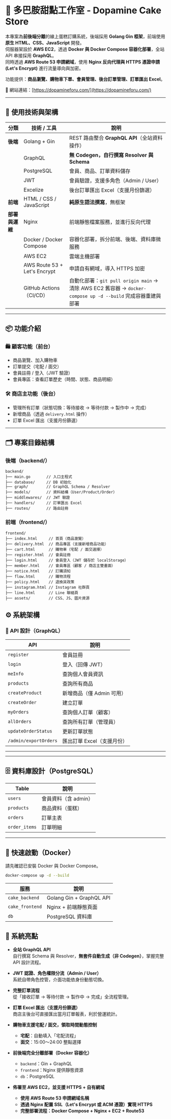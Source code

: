 # 🍰 多巴胺甜點工作室 - Dopamine Cake Store

本專案為**前後端分離**的線上蛋糕訂購系統，後端採用 **Golang Gin 框架**，前端使用 **原生 HTML、CSS、JavaScript** 開發。  
伺服器架設於 **AWS EC2**，透過 **Docker 與 Docker Compose 容器化部署**，全站 API 串接採用 **GraphQL**。  
同時透過 **AWS Route 53 申請網域**，使用 **Nginx 反向代理與 HTTPS 憑證申請 (Let's Encrypt)** 進行流量導向與加密。

功能提供：**商品瀏覽、購物車下單、會員管理、後台訂單管理、訂單匯出 Excel**。

🔗 網站連結：[https://dopamineforu.com/](https://dopamineforu.com/)

---

## 🔧 使用技術與架構

| 分類              | 技術 / 工具                     | 說明 |
| ----------------- | ------------------------------- | ---------------------------------------- |
| **後端**          | Golang + Gin                    | REST 路由整合 **GraphQL API**（全站資料操作） |
|                   | GraphQL                         | **無 Codegen，自行撰寫 Resolver 與 Schema** |
|                   | PostgreSQL                      | 會員、商品、訂單資料儲存 |
|                   | JWT                             | 會員驗證，支援多角色（Admin / User） |
|                   | Excelize                        | 後台訂單匯出 Excel（支援月份篩選） |
| **前端**          | HTML / CSS / JavaScript         | **純原生語法撰寫**，無框架 |
| **部署與運維**     | Nginx                           | 前端靜態檔案服務，並進行反向代理 |
|                   | Docker / Docker Compose         | 容器化部署，拆分前端、後端、資料庫微服務 |
|                   | AWS EC2                         | 雲端主機部署 |
|                   | AWS Route 53 + Let's Encrypt    | 申請自有網域，導入 HTTPS 加密 |
|                   | GitHub Actions（CI/CD）         | 自動化部署：`git pull origin main` → 清除 AWS EC2 舊容器 → `docker-compose up -d --build` 完成容器重建與部署 |

---

## 📦 功能介紹

### 🛍️ 顧客功能（前台）

- 商品瀏覽、加入購物車  
- 訂單提交（宅配 / 面交）
- 會員註冊 / 登入（JWT 驗證）
- 會員專區：查看訂單歷史（時間、狀態、商品明細）

### 🛠️ 商店主功能（後台）

- 管理所有訂單（狀態切換：等待接收 → 等待付款 → 製作中 → 完成）
- 新增商品（透過 `delivery.html` 操作）
- 訂單 Excel 匯出（支援月份篩選）

---

## 🗂️ 專案目錄結構

### 後端（backend/）
```
backend/
├── main.go       // 入口主程式
├── database/     // DB 初始化
├── graph/        // GraphQL Schema / Resolver
├── models/       // 資料結構（User/Product/Order）
├── middlewares/  // JWT 驗證
├── handlers/     // 訂單匯出 Excel
├── routes/       // 路由註冊
```

### 前端（frontend/）

```
frontend/
├── index.html     // 首頁（商品瀏覽）
├── delivery.html  // 商品專區（支援新增商品功能）
├── cart.html      // 購物車（宅配 / 面交選擇）
├── register.html  // 會員註冊
├── login.html     // 會員登入（JWT 儲存於 localStorage）
├── member.html    // 會員專區（顧客 / 商店主雙畫面）
├── notice.html    // 訂購須知
├── flow.html      // 購物流程
├── policy.html    // 退換貨政策
├── instagram.html // Instagram 社群頁
├── line.html      // Line 聯絡頁
├── assets/        // CSS、JS、圖片資源
```

## ⚙️ 系統架構

### 🔗 API 設計（GraphQL）

| API                     | 說明                        |
| ---------------------- | --------------------------- |
| `register`              | 會員註冊                    |
| `login`                 | 登入（回傳 JWT）            |
| `meInfo`                | 查詢個人會員資訊             |
| `products`              | 查詢所有商品                 |
| `createProduct`         | 新增商品（僅 Admin 可用）    |
| `createOrder`           | 建立訂單                     |
| `myOrders`              | 查詢個人訂單（顧客）         |
| `allOrders`             | 查詢所有訂單（管理員）       |
| `updateOrderStatus`     | 更新訂單狀態                 |
| `/admin/exportOrders`   | 匯出訂單 Excel（支援月份）   |

---

---

## 🗄️ 資料庫設計（PostgreSQL）

| Table          | 說明                |
| -------------- | ------------------- |
| `users`        | 會員資料（含 admin） |
| `products`     | 商品資料（蛋糕）    |
| `orders`       | 訂單主表            |
| `order_items`  | 訂單明細            |

---

## 🚀 快速啟動（Docker）

請先確認已安裝 Docker 與 Docker Compose。

```bash
docker-compose up -d --build
```

| 服務              | 說明                       |
| --------------- | ------------------------ |
| `cake_backend`  | Golang Gin + GraphQL API |
| `cake_frontend` | Nginx + 前端靜態頁面           |
| `db`            | PostgreSQL 資料庫           |

## 🌟 系統亮點

- **全站 GraphQL API**  
  自行撰寫 Schema 與 Resolver，**無套件自動生成（非 Codegen）**，掌握完整 API 設計流程。

- **JWT 認證、角色權限分流（Admin / User）**  
  系統自帶角色控管，介面功能依身份動態切換。

- **完整訂單流程**  
  從「接收訂單 → 等待付款 → 製作中 → 完成」全流程管理。

- **訂單 Excel 匯出（支援月份篩選）**  
  商店主後台可直接匯出當月訂單報表，利於營運統計。

- **購物車支援宅配 / 面交，領取時間動態控制**  
  - **宅配**：自動填入「宅配流程」  
  - **面交**：15:00～24:00 整點選擇

- **前後端完全分離部署（Docker 容器化）**  
  - `backend`：Gin + GraphQL  
  - `frontend`：Nginx 提供靜態資源  
  - `db`：PostgreSQL

- **佈署至 AWS EC2，並支援 HTTPS + 自有網域**  
  - **使用 AWS Route 53 申請網域名稱**  
  - **透過 Nginx 配置 SSL（Let's Encrypt 或 ACM 憑證）實現 HTTPS**  
  - **完整部署流程：Docker Compose + Nginx + EC2 + Route53**
